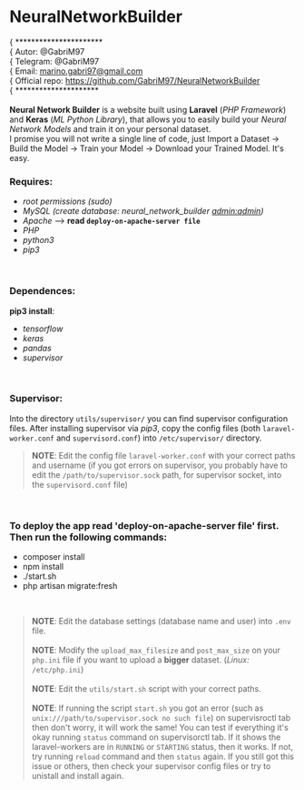 # NeuralNetworkBuilder
 { ********************** <br/>
 { Autor: @GabriM97 <br/>
 { Telegram: @GabriM97 <br/>
 { Email: marino.gabri97@gmail.com <br/>
 { Official repo: https://github.com/GabriM97/NeuralNetworkBuilder <br/>
 { ********************* <br/>
 <br/>
 **Neural Network Builder** is a website built using **Laravel** (_PHP Framework_) and **Keras** (_ML Python Library_), that allows you to easily build your *Neural Network Models* and train it on your personal dataset.<br/>
I promise you will not write a single line of code, just Import a Dataset -> Build the Model -> Train your Model -> Download your Trained Model. It's easy.
<br/>
### Requires:
* _root permissions (sudo)_
* _MySQL (create database: neural_network_builder <admin:admin>)_
* _Apache_ --> __read `deploy-on-apache-server file`__
* _PHP_
* _python3_
* _pip3_

<br/>

### Dependences:
**pip3 install**:
* _tensorflow_
* _keras_
* _pandas_
* _supervisor_

<br/>

### Supervisor:
Into the directory `utils/supervisor/` you can find supervisor configuration files. After installing supervisor via *pip3*, copy the config files (both `laravel-worker.conf` and `supervisord.conf`) into `/etc/supervisor/` directory. <br/>
> **NOTE**: Edit the config file `laravel-worker.conf` with your correct paths and username (if you got errors on supervisor, you probably have to edit the `/path/to/supervisor.sock` path, for supervisor socket, into the `supervisord.conf` file)

<br/>

### To deploy the app read 'deploy-on-apache-server file' first. Then run the following commands:
* composer install
* npm install
* ./start.sh
* php artisan migrate:fresh

<br/>

> **NOTE**: Edit the database settings (database name and user) into `.env` file.<br/><br/>
> **NOTE**: Modify the `upload_max_filesize` and `post_max_size` on your `php.ini` file if you want to upload a **bigger** dataset. (_Linux:_ `/etc/php.ini`) <br/><br/>
> **NOTE**: Edit the `utils/start.sh` script with your correct paths. <br/><br/>
> **NOTE**: If running the script `start.sh` you got an error (such as `unix:///path/to/supervisor.sock no such file`) on supervisroctl tab then don't worry, it will work the same! You can test if everything it's okay running `status` command on supervisorctl tab. If it shows the laravel-workers are in `RUNNING` or `STARTING` status, then it works. If not, try running `reload` command and then `status` again. If you still got this issue or others, then check your supervisor config files or try to unistall and install again.
